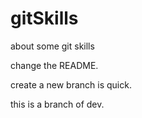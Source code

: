 # gitSkills
about some git skills

change the README.

create a new branch is quick.

this is a branch of dev.
